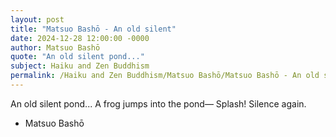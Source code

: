 ```yaml
---
layout: post
title: "Matsuo Bashō - An old silent"
date: 2024-12-28 12:00:00 -0000
author: Matsuo Bashō
quote: "An old silent pond..."
subject: Haiku and Zen Buddhism
permalink: /Haiku and Zen Buddhism/Matsuo Bashō/Matsuo Bashō - An old silent
---
```


An old silent pond...
A frog jumps into the pond—
Splash! Silence again.

- Matsuo Bashō
